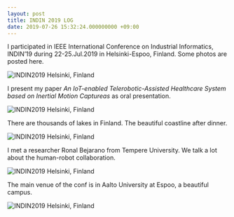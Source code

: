 ```yaml
---
layout: post
title: INDIN 2019 LOG
date: 2019-07-26 15:32:24.000000000 +09:00
---
```


<p>
I participated in IEEE International Conference on Industrial Informatics, INDIN’19 during 22-25.Jul.2019 in Helsinki-Espoo, Finland. Some photos are posted here.
</p>

<p>
<img src="https://honghaolyu.github.io/assets/images/posts/1-1.jpg" alt="INDIN2019 Helsinki, Finland"/>
</p>

<p>
I present my paper <em>An IoT-enabled Telerobotic-Assisted Healthcare System based on Inertial Motion Captureas</em> as oral presentation.
</p>

<p>
<img src="https://honghaolyu.github.io/assets/images/posts/1-2.jpg" alt="INDIN2019 Helsinki, Finland"/>
</p>

<p>
There are thousands of lakes in Finland. The beautiful coastline after dinner.
</p>

<p>
<img src="https://honghaolyu.github.io/assets/images/posts/1-3.jpg" alt="INDIN2019 Helsinki, Finland"/>
</p>

<p>
I met a researcher Ronal Bejarano from Tempere University. We talk a lot about the human-robot collaboration.
</p>

<p>
<img src="https://honghaolyu.github.io/assets/images/posts/1-4.jpg" alt="INDIN2019 Helsinki, Finland"/>
</p>

<p>
The main venue of the conf is in Aalto University at Espoo, a beautiful campus.
</p>

<p>
<img src="https://honghaolyu.github.io/assets/images/posts/1-5.jpg" alt="INDIN2019 Helsinki, Finland"/>
</p>